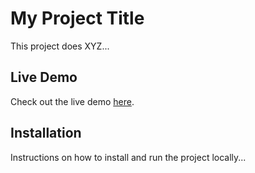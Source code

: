 # My Project Title

This project does XYZ...

## Live Demo

Check out the live demo [here]([https://lpa-summariser.onrender.com/]).

## Installation

Instructions on how to install and run the project locally...
